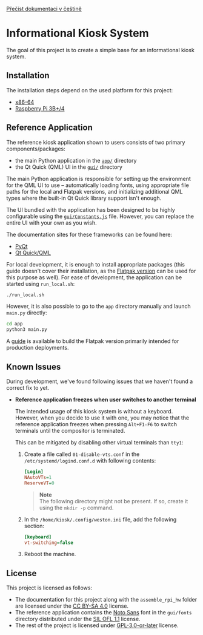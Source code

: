 [Přečíst dokumentaci v češtině](README.cs.md)

# Informational Kiosk System
The goal of this project is to create a simple base for an informational kiosk system.

## Installation
The installation steps depend on the used platform for this project:
- [x86-64][install-x86-64]
- [Raspberry Pi 3B+/4][install-aarch64]

## Reference Application
The reference kiosk application shown to users consists of two primary components/packages:
- the main Python application in the [`app/`](app/) directory
- the Qt Quick (QML) UI in the [`gui/`](gui/) directory

The main Python application is responsible for setting up the environment for the QML UI to use &ndash; automatically loading fonts, using appropriate file paths for the local and Flatpak versions, and initializing additional QML types where the built-in Qt Quick library support isn't enough.

The UI bundled with the application has been designed to be highly configurable using the [`gui/Constants.js`](gui/Constants.js) file. However, you can replace the entire UI with your own as you wish.

The documentation sites for these frameworks can be found here:
- [PyQt][pyqt-docs]
- [Qt Quick/QML][qt-quick-docs]

For local development, it is enough to install appropriate packages (this guide doesn't cover their installation, as the [Flatpak version][build-instructions] can be used for this purpose as well). For ease of development, the application can be started using `run_local.sh`:

```bash
./run_local.sh
```

However, it is also possible to go to the `app` directory manually and launch `main.py` directly:

```bash
cd app
python3 main.py
```

A [guide][build-instructions] is available to build the Flatpak version primarily intended for production deployments.

## Known Issues
During development, we've found following issues that we haven't found a correct fix to yet.

- **Reference application freezes when user switches to another terminal**

  The intended usage of this kiosk system is without a keyboard. However, when you decide to use it with one, you may notice that the reference application freezes when pressing `Alt+F1-F6` to switch terminals until the compositor is terminated.

  This can be mitigated by disabling other virtual terminals than `tty1`:

  1. Create a file called `01-disable-vts.conf` in the `/etc/systemd/logind.conf.d` with following contents:

      ```ini
      [Login]
      NAutoVTs=1
      ReserveVT=0
      ```

      > **Note**  
      > The following directory might not be present. If so, create it using the `mkdir -p` command.

  1. In the `/home/kiosk/.config/weston.ini` file, add the following section:
      ```ini
      [keyboard]
      vt-switching=false
      ```
  1. Reboot the machine.

## License
This project is licensed as follows:
- The documentation for this project along with the `assemble_rpi_hw` folder are licensed under the [CC BY-SA 4.0](LICENSE-DOCS) license.
- The reference application contains the [Noto Sans][noto-sans] font in the `gui/fonts` directory distributed under the [SIL OFL 1.1](gui/fonts/OFL.txt) license.
- The rest of the project is licensed under [GPL-3.0-or-later](LICENSE) license.


[install-x86-64]: install_archlinux_x86-64/INSTALL.md
[install-aarch64]: install_archlinux_aarch64_rpi/INSTALL.md
[build-instructions]: BUILD.md


[pyqt-docs]: https://www.riverbankcomputing.com/static/Docs/PyQt5/
[qt-quick-docs]: https://doc.qt.io/qt-5/qtquick-index.html
[noto-sans]: https://fonts.google.com/noto/specimen/Noto+Sans
